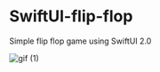 # SwiftUI-flip-flop
Simple flip flop game using SwiftUI 2.0


![gif (1)](https://user-images.githubusercontent.com/39632458/88624484-b100ab80-d0c4-11ea-8277-689de3a03ea7.gif)
